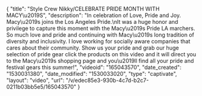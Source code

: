 {
    "title": "Style Crew Nikky\/CELEBRATE PRIDE MONTH WITH MACY\u2019S",
    "description": "In celebration of Love, Pride and Joy. Macy\u2019s joins the Los Angeles Pride.\nIt was a huge honor and privilege to capture this moment with the Macy\u2019s Pride LA marchers. So much love and pride and continuing with Macy\u2019s long tradition of diversity and inclusivity. I love working for socially aware companies that cares about their community. Show us your pride and grab our huge selection of pride gear click the products on this video and it will direct you to the Macy\u2019s shopping page and you\u2019ll find all your pride and festival gears this summer!",
    "videoid": "165043570",
    "date_created": "1530031380",
    "date_modified": "1530033020",
    "type": "captivate",
    "layout": "video",
    "url": "\/v\/edec85e3-930b-4c7d-b2c7-0211b03bb5e5\/165043570"
}